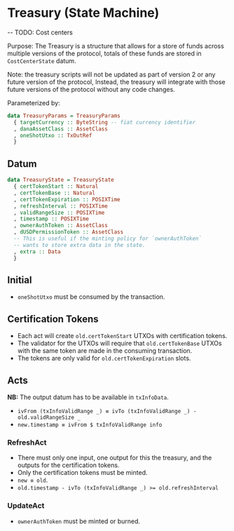 # Treasury (State Machine)

-- TODO: Cost centers

Purpose: The Treasury is a structure that allows for a store of funds across multiple versions of the protocol, totals of these funds are stored in `CostCenterState` datum.

Note: the treasury scripts will not be updated as part of version 2 or any future version of the protocol, Instead, the treasury will integrate with those future versions of the protocol without any code changes.

Parameterized by:
```haskell
data TreasuryParams = TreasuryParams
  { targetCurrency :: ByteString -- fiat currency identifier
  , danaAssetClass :: AssetClass
  , oneShotUtxo :: TxOutRef
  }
```

## Datum

```haskell
data TreasuryState = TreasuryState
  { certTokenStart :: Natural
  , certTokenBase :: Natural
  , certTokenExpiration :: POSIXTime
  , refreshInterval :: POSIXTime
  , validRangeSize :: POSIXTime
  , timestamp :: POSIXTime
  , ownerAuthToken :: AssetClass
  , dUSDPermissionToken :: AssetClass
  -- This is useful if the minting policy for `ownerAuthToken`
  -- wants to store extra data in the state.
  , extra :: Data
  }
```

## Initial

- `oneShotUtxo` must be consumed by the transaction.

## Certification Tokens

- Each act will create `old.certTokenStart` UTXOs with certification tokens.
- The validator for the UTXOs will require that `old.certTokenBase` UTXOs with the same
  token are made in the consuming transaction.
- The tokens are only valid for `old.certTokenExpiration` slots.

## Acts

**NB:** The output datum has to be available in `txInfoData`.

- `ivFrom (txInfoValidRange _) ≡ ivTo (txInfoValidRange _) - old.validRangeSize _`
- `new.timestamp ≡ ivFrom $ txInfoValidRange info`

### RefreshAct

- There must only one input, one output for this the treasury, and the outputs
  for the certification tokens.
- Only the certification tokens must be minted.
- `new ≡ old`.
- `old.timestamp - ivTo (txInfoValidRange _) >= old.refreshInterval`

### UpdateAct

- `ownerAuthToken` must be minted or burned.
